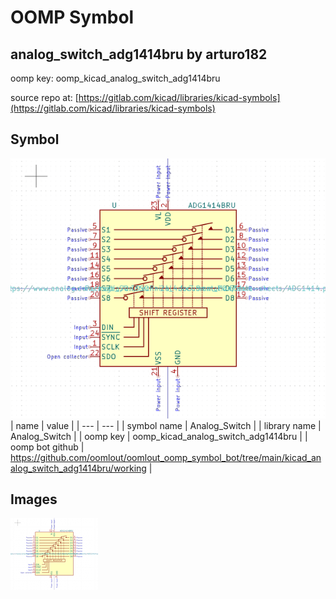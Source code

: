 # OOMP Symbol  
## analog_switch_adg1414bru  by arturo182  
  
oomp key: oomp_kicad_analog_switch_adg1414bru  
  
source repo at: [https://gitlab.com/kicad/libraries/kicad-symbols](https://gitlab.com/kicad/libraries/kicad-symbols)  
## Symbol  
  
[![working.png](working_600.png)](working.png)  
| name | value | 
| --- | --- | 
| symbol name | Analog_Switch | 
| library name | Analog_Switch | 
| oomp key | oomp_kicad_analog_switch_adg1414bru | 
| oomp bot github | https://github.com/oomlout/oomlout_oomp_symbol_bot/tree/main/kicad_analog_switch_adg1414bru/working | 
## Images  
  
[![working.png](working_140.png)](working.png)  

